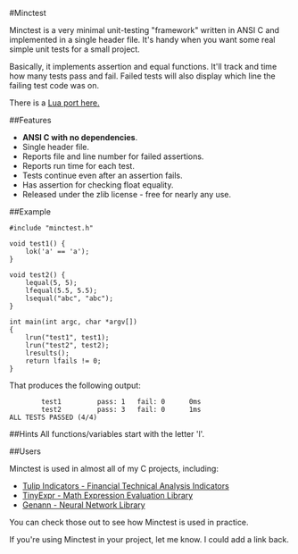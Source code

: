 #Minctest


Minctest is a very minimal unit-testing "framework" written in ANSI C and
implemented in a single header file. It's handy when you want some real simple
unit tests for a small project.

Basically, it implements assertion and equal functions. It'll track and time
how many tests pass and fail. Failed tests will also display which line the
failing test code was on.

There is a [Lua port here.](https://github.com/codeplea/minctest-lua)

##Features

- **ANSI C with no dependencies**.
- Single header file.
- Reports file and line number for failed assertions.
- Reports run time for each test.
- Tests continue even after an assertion fails.
- Has assertion for checking float equality.
- Released under the zlib license - free for nearly any use.

##Example

    #include "minctest.h"

    void test1() {
        lok('a' == 'a');
    }

    void test2() {
        lequal(5, 5);
        lfequal(5.5, 5.5);
        lsequal("abc", "abc");
    }

    int main(int argc, char *argv[])
    {
        lrun("test1", test1);
        lrun("test2", test2);
        lresults();
        return lfails != 0;
    }


That produces the following output:

            test1         pass: 1   fail: 0      0ms
            test2         pass: 3   fail: 0      1ms
    ALL TESTS PASSED (4/4)



##Hints
     All functions/variables start with the letter 'l'.

##Users

Minctest is used in almost all of my C projects, including:

* [Tulip Indicators - Financial Technical Analysis Indicators](https://tulipindicators.org)
* [TinyExpr - Math Expression Evaluation Library](https://codeplea.com/tinyexpr)
* [Genann - Neural Network Library](https://codeplea.com/genann)

You can check those out to see how Minctest is used in practice.

If you're using Minctest in your project, let me know. I could add a link back.
